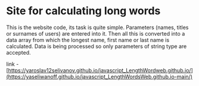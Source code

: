 # Site for calculating long words
This is the website code, its task is quite simple. Parameters (names, titles or surnames of users) are entered into it. Then all this is converted into a data array from which the longest name, first name or last name is calculated. Data is being processed so only parameters of string type are accepted.

link - [https://yaroslav12selivanov.github.io/javascript_LengthWordweb.github.io/](https://yaseliwanoff.github.io/javascript_LengthWordsWeb.github.io-main/)
